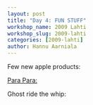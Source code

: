 ```yaml
---
layout: post
title: "Day 4: FUN STUFF"
workshop_name: 2009 Lahti
workshop_slug: 2009-lahti
categories: [2009-lahti]
author: Hannu Aarniala 
---
```

Few new apple products:

<object width="425" height="350" data="http://www.youtube.com/v/rw2nkoGLhrE" type="application/x-shockwave-flash"><param name="src" value="http://www.youtube.com/v/rw2nkoGLhrE" /></object>

<object width="425" height="350" data="http://www.youtube.com/v/9BnLbv6QYcA" type="application/x-shockwave-flash"><param name="src" value="http://www.youtube.com/v/9BnLbv6QYcA" /></object>

<a href="http://en.wikipedia.org/wiki/Para_para">Para Para:</a>

<object width="425" height="350" data="http://www.youtube.com/v/HfJasaJhNOE" type="application/x-shockwave-flash"><param name="src" value="http://www.youtube.com/v/HfJasaJhNOE" /></object>

Ghost ride the whip:

<object width="425" height="350" data="http://www.youtube.com/v/pGLpTLXS3Yo" type="application/x-shockwave-flash"><param name="src" value="http://www.youtube.com/v/pGLpTLXS3Yo" /></object>
